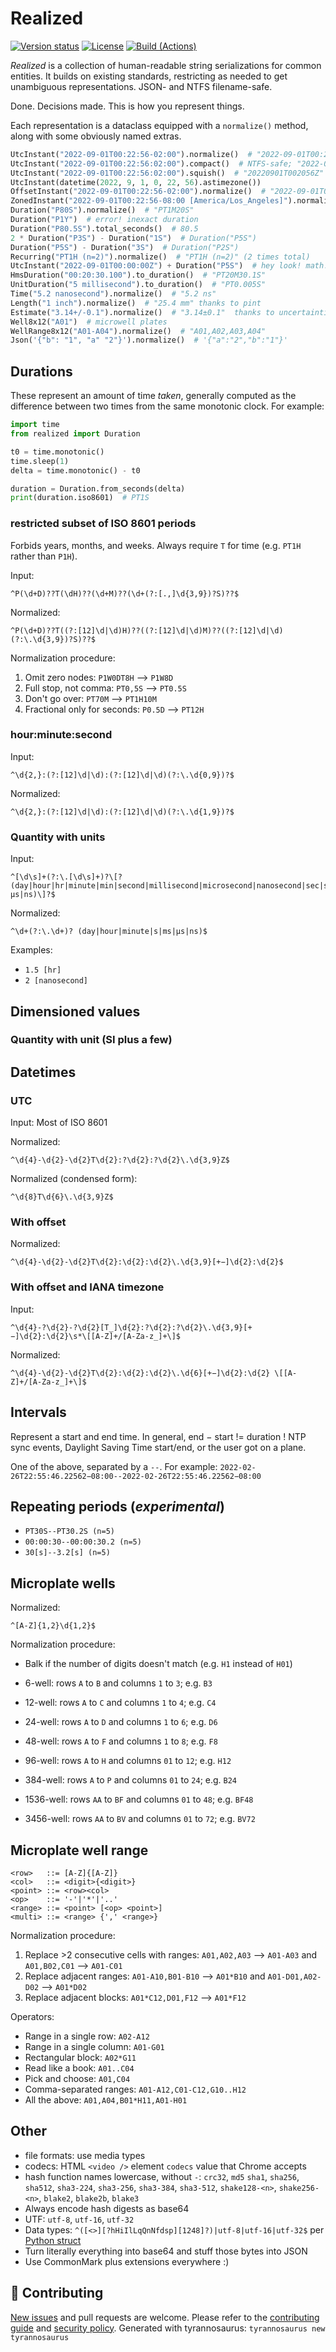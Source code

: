# Realized

[![Version status](https://img.shields.io/pypi/status/realized?label=status)](https://pypi.org/project/realized)
[![License](https://img.shields.io/badge/License-Apache%202.0-blue.svg)](https://opensource.org/licenses/Apache-2.0)
[![Build (Actions)](https://img.shields.io/github/workflow/status/dmyersturnbull/realized/Build%20&%20test?label=Tests)](https://github.com/dmyersturnbull/realized/actions)

_Realized_ is a collection of human-readable string serializations for common entities.
It builds on existing standards, restricting as needed to get unambiguous representations.
JSON- and NTFS filename-safe.

Done. Decisions made. This is how you represent things.

Each representation is a dataclass equipped with a `normalize()` method, along with some obviously named extras.

```python
UtcInstant("2022-09-01T00:22:56-02:00").normalize()  # "2022-09-01T00:20:56Z"
UtcInstant("2022-09-01T00:22:56:02:00").compact()  # NTFS-safe; "2022-09-01T002056Z"
UtcInstant("2022-09-01T00:22:56:02:00").squish()  # "20220901T002056Z"
UtcInstant(datetime(2022, 9, 1, 0, 22, 56).astimezone())
OffsetInstant("2022-09-01T00:22:56-02:00").normalize()  # "2022-09-01T00:22:56-02:00"
ZonedInstant("2022-09-01T00:22:56-08:00 [America/Los_Angeles]").normalize()
Duration("P80S").normalize()  # "PT1M20S"
Duration("P1Y")  # error! inexact duration
Duration("P80.5S").total_seconds()  # 80.5
2 * Duration("P3S") - Duration("1S")  # Duration("P5S")
Duration("P5S") - Duration("3S")  # Duration("P2S")
Recurring("PT1H (n=2)").normalize()  # "PT1H (n=2)" (2 times total)
UtcInstant("2022-09-01T00:00:00Z") + Duration("P5S")  # hey look! math!
HmsDuration("00:20:30.100").to_duration()  # "PT20M30.1S"
UnitDuration("5 millisecond").to_duration()  # "PT0.005S"
Time("5.2 nanosecond").normalize()  # "5.2 ns"
Length("1 inch").normalize()  # "25.4 mm" thanks to pint
Estimate("3.14+/-0.1").normalize()  # "3.14±0.1"  thanks to uncertainties
Well8x12("A01")  # microwell plates
WellRange8x12("A01-A04").normalize()  # "A01,A02,A03,A04"
Json('{"b": "1", "a" "2"}').normalize()  # '{"a":"2","b":"1"}'
```

## Durations

These represent an amount of time _taken_, generally computed as the difference between two times from the same
monotonic clock. For example:

```python
import time
from realized import Duration

t0 = time.monotonic()
time.sleep(1)
delta = time.monotonic() - t0

duration = Duration.from_seconds(delta)
print(duration.iso8601)  # PT1S
```

### restricted subset of ISO 8601 periods

Forbids years, months, and weeks. Always require `T` for time (e.g. `PT1H` rather than `P1H`).

Input:

```regexp
^P(\d+D)??T(\dH)??(\d+M)??(\d+(?:[.,]\d{3,9})?S)??$
```

Normalized:

```regexp
^P(\d+D)??T((?:[12]\d|\d)H)??((?:[12]\d|\d)M)??((?:[12]\d|\d)(?:\.\d{3,9})?S)??$
```

Normalization procedure:

1. Omit zero nodes: `P1W0DT8H` ⟶ `P1W8D`
2. Full stop, not comma: `PT0,5S` ⟶ `PT0.5S`
3. Don't go over: `PT70M` ⟶ `PT1H10M`
4. Fractional only for seconds: `P0.5D` ⟶ `PT12H`

### hour:minute:second

Input:

```regexp
^\d{2,}:(?:[12]\d|\d):(?:[12]\d|\d)(?:\.\d{0,9})?$
```

Normalized:

```regexp
^\d{2,}:(?:[12]\d|\d):(?:[12]\d|\d)(?:\.\d{1,9})?$
```

### Quantity with units

Input:

```regexp
^[\d\s]+(?:\.[\d\s]+)?\[?(day|hour|hr|minute|min|second|millisecond|microsecond|nanosecond|sec|s|ms|µs|ns)\]?$
```

Normalized:

```regexp
^\d+(?:\.\d+)? (day|hour|minute|s|ms|µs|ns)$
```

Examples:

- `1.5 [hr]`
- `2 [nanosecond]`

## Dimensioned values

### Quantity with unit (SI plus a few)

## Datetimes

### UTC

Input:
Most of ISO 8601

Normalized:

```regexp
^\d{4}-\d{2}-\d{2}T\d{2}:?\d{2}:?\d{2}\.\d{3,9}Z$
```

Normalized (condensed form):

```regexp
^\d{8}T\d{6}\.\d{3,9}Z$
```

### With offset

Normalized:

```regexp
^\d{4}-\d{2}-\d{2}T\d{2}:\d{2}:\d{2}\.\d{3,9}[+−]\d{2}:\d{2}$
```

### With offset and IANA timezone

Input:

```regexp
^\d{4}-?\d{2}-?\d{2}[T_]\d{2}:?\d{2}:?\d{2}\.\d{3,9}[+−]\d{2}:\d{2}\s*\[[A-Z]+/[A-Za-z_]+\]$
```

Normalized:

```regexp
^\d{4}-\d{2}-\d{2}T\d{2}:\d{2}:\d{2}\.\d{6}[+−]\d{2}:\d{2} \[[A-Z]+/[A-Za-z_]+\]$
```

## Intervals

Represent a start and end time.
In general, end − start != duration !
NTP sync events, Daylight Saving Time start/end, or the user got on a plane.

One of the above, separated by a `--`.
For example: `2022-02-26T22:55:46.22562−08:00--2022-02-26T22:55:46.22562−08:00`

## Repeating periods (_experimental_)

- `PT30S--PT30.2S (n=5)`
- `00:00:30--00:00:30.2 (n=5)`
- `30[s]--3.2[s] (n=5)`

## Microplate wells

Normalized:

```regexp
^[A-Z]{1,2}\d{1,2}$
```

Normalization procedure:

- Balk if the number of digits doesn't match (e.g. `H1` instead of `H01`)

- 6-well: rows `A` to `B` and columns `1` to `3`; e.g. `B3`
- 12-well: rows `A` to `C` and columns `1` to `4`; e.g. `C4`
- 24-well: rows `A` to `D` and columns `1` to `6`; e.g. `D6`
- 48-well: rows `A` to `F` and columns `1` to `8`; e.g. `F8`
- 96-well: rows `A` to `H` and columns `01` to `12`; e.g. `H12`
- 384-well: rows `A` to `P` and columns `01` to `24`; e.g. `B24`
- 1536-well: rows `AA` to `BF` and columns `01` to `48`; e.g. `BF48`
- 3456-well: rows `AA` to `BV` and columns `01` to `72`; e.g. `BV72`

## Microplate well range

```
<row>   ::= [A-Z]{[A-Z]}
<col>   ::= <digit>{<digit>}
<point> ::= <row><col>
<op>    ::= '-'|'*'|'..'
<range> ::= <point> [<op> <point>]
<multi> ::= <range> {',' <range>}
```

Normalization procedure:

1. Replace >2 consecutive cells with ranges: `A01,A02,A03` ⟶ `A01-A03` and `A01,B02,C01` ⟶ `A01-C01`
2. Replace adjacent ranges: `A01-A10,B01-B10` ⟶ `A01*B10` and `A01-D01,A02-D02` ⟶ `A01*D02`
3. Replace adjacent blocks: `A01*C12,D01,F12` ⟶ `A01*F12`

Operators:

- Range in a single row: `A02-A12`
- Range in a single column: `A01-G01`
- Rectangular block: `A02*G11`
- Read like a book: `A01..C04`
- Pick and choose: `A01,C04`
- Comma-separated ranges: `A01-A12,C01-C12,G10..H12`
- All the above: `A01,A04,B01*H11,A01-H01`

## Other

- file formats: use media types
- codecs: HTML `<video />` element `codecs` value that Chrome accepts
- hash function names lowercase, without `-`: `crc32`, `md5` `sha1`, `sha256`, `sha512`, `sha3-224`, `sha3-256`,
  `sha3-384`, `sha3-512`, `shake128-<n>`, `shake256-<n>`, `blake2`, `blake2b`, `blake3`
- Always encode hash digests as base64
- UTF: `utf-8`, `utf-16`, `utf-32`
- Data types: `^([<>][?hHiIlLqQnNfdsp][1248]?)|utf-8|utf-16|utf-32$`
  per [Python struct](https://docs.python.org/3.11/library/struct.html#format-character)
- Turn literally everything into base64 and stuff those bytes into JSON
- Use CommonMark plus extensions everywhere :)

## 🍁 Contributing

[New issues](https://github.com/dmyersturnbull/realized/issues) and pull requests are welcome.
Please refer to the [contributing guide](https://github.com/dmyersturnbull/realized/blob/main/CONTRIBUTING.md)
and [security policy](https://github.com/dmyersturnbull/realized/blob/main/SECURITY.md).
Generated with tyrannosaurus: `tyrannosaurus new tyrannosaurus`
